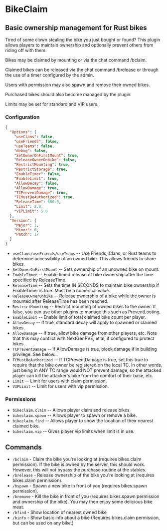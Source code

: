 # BikeClaim
## Basic ownership management for Rust bikes

Tired of some clown stealing the bike you just bought or found?  This plugin allows players to maintain ownership and optionally prevent others from riding off with them.

Bikes may be claimed by mounting or via the chat command /bclaim.

Claimed bikes can be released via the chat command /brelease or through the use of a timer configured by the admin.

Users with permission may also spawn and remove their owned bikes.

Purchased bikes should also become managed by the plugin.

Limits may be set for standard and VIP users.

### Configuration
```json
{
  "Options": {
    "useClans": false,
    "useFriends": false,
    "useTeams": false,
    "debug": false,
    "SetOwnerOnFirstMount": true,
    "ReleaseOwnerOnbike": false,
    "RestrictMounting": true,
    "RestrictStorage": true,
    "EnableTimer": false,
    "EnableLimit": true,
    "AllowDecay": false,
    "AllowDamage": true,
    "TCPreventDamage": true,
    "TCMustBeAuthorized": true,
    "ReleaseTime": 600.0,
    "Limit": 2.0,
    "VIPLimit": 5.0
  },
  "Version": {
    "Major": 1,
    "Minor": 0,
    "Patch": 17
  }
}
```

- `useClans/useFriends/useTeams` -- Use Friends, Clans, or Rust teams to determine accessibility of an owned bike.  This allows friends to share bikes.
- `SetOwnerOnFirstMount` -- Sets ownership of an unowned bike on mount.
- `EnableTimer` -- Enable timed release of bike ownership after the time specified by ReleaseTime.
- `ReleaseTime` -- Sets the time IN SECONDS to maintain bike ownership if EnableTimer is true.  Must be a numerical value.
- `ReleaseOwnerOnbike` -- Release ownership of a bike while the owner is mounted after ReleaseTime has been reached.
- `RestrictMounting` -- Restrict mounting of owned bikes to the owner.  If false, you can use other plugins to manage this such as PreventLooting.
- `EnableLimit` -- Enable limit of total claimed bike count per player.
- `AllowDecay` -- If true, standard decay will apply to spawned or claimed bikes.
- `AllowDamage` -- If true, allow bike damage from other players, etc.  Note that this may conflict with NextGenPVE, et al, if configured to protect bikes.
- `TCPreventDamage` -- If AllowDamage is true, block damage if in building privilege.  See below...
- `TCMustBeAuthorized` -- If TCPreventDamage is true, set this true to require that the bike owner be registered on the local TC.  In other words, just being in ANY TC range would NOT prevent damage, so the attacked player can kill the attacker's bike from the comfort of their base, etc.
- `Limit` -- Limit for users with claim permission.
- `VIPLimit` -- Limit for users with vip permission.

### Permissions

- `bikeclaim.claim` -- Allows player claim and release bikes.
- `bikeclaim.spawn` -- Allows player to spawn or remove a bike.
- `bikeclaim.find` -- Allows player to show the location of their nearest claimed bike.
- `bikeclaim.vip` -- Gives player vip limits when limit is in use.

## Commands

- `/bclaim` - Claim the bike you're looking at (requires bikes.claim permission).  If the bike is owned by the server, this should work.  However, this will not bypass the purchase routine at the stables.
- `/brelease` - Release ownership of the bike you're looking at (requires bikes.claim permission).
- `/bspawn` - Spawn a new bike in front of you (requires bikes.spawn permission).
- `/bremove` - Kill the bike in front of you (requires bikes.spawn permission and ownership of the bike).  You may then enjoy some delicious bike meat.
- `/bfind` - Show location of nearest owned bike
- `/binfo` - Show basic info about a bike (Requires bikes.claim permission, but can be used on any bike.)

